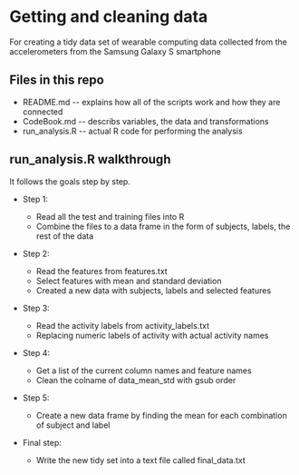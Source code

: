 # Getting and cleaning data


For creating a tidy data set of wearable computing data collected from the accelerometers from the Samsung Galaxy S smartphone

## Files in this repo
* README.md -- explains how all of the scripts work and how they are connected
* CodeBook.md -- describs variables, the data and transformations
* run_analysis.R -- actual R code for performing the analysis

## run_analysis.R walkthrough
It follows the goals step by step.

* Step 1:
  * Read all the test and training files into R
  * Combine the files to a data frame in the form of subjects, labels, the rest of the data

* Step 2:
  * Read the features from features.txt 
  * Select features with mean and standard deviation
  * Created a new data with subjects, labels and selected features

* Step 3:
  * Read the activity labels from activity_labels.txt
  * Replacing numeric labels of activity with actual activity names

* Step 4:
  * Get a list of the current column names and feature names
  * Clean the colname of data_mean_std with gsub order
  
* Step 5:
  * Create a new data frame by finding the mean for each combination of subject and label
  
* Final step:
  * Write the new tidy set into a text file called final_data.txt
